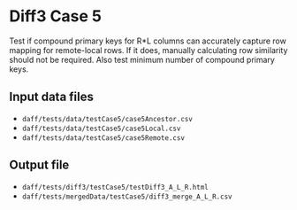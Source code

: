 # Diff3 Case 5

Test if compound primary keys for R*L columns can accurately capture row mapping for
remote-local rows. If it does, manually calculating row similarity should not be required.
Also test minimum number of compound primary keys.

## Input data files

* `daff/tests/data/testCase5/case5Ancestor.csv`
* `daff/tests/data/testCase5/case5Local.csv`
* `daff/tests/data/testCase5/case5Remote.csv`

## Output file

* `daff/tests/diff3/testCase5/testDiff3_A_L_R.html`
* `daff/tests/mergedData/testCase5/diff3_merge_A_L_R.csv`
